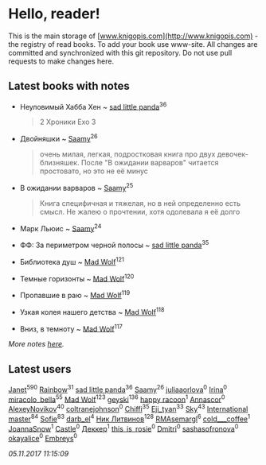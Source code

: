 # Hello, reader!
This is the main storage of [www.knigopis.com](http://www.knigopis.com) - the registry of read books.
To add your book use www-site. All changes are committed and synchronized with this git repository.
Do not use pull requests to make changes here.


## Latest books with notes
* Неуловимый Хабба Хен ~ [sad little panda](users/188/1882525281990290-facebook)<sup>36</sup>
    > 2 Хроники Ехо 3

* Двойняшки ~ [Saamy](users/115/115226508-vkontakte)<sup>26</sup>
    > очень милая, легкая, подростковая книга про двух девочек-близняшек. После "В ожидании варваров" читается простовато, но это не её минус

* В ожидании варваров ~ [Saamy](users/115/115226508-vkontakte)<sup>25</sup>
    > Книга специфичная и тяжелая, но в ней определенно есть смысл. Не жалею о прочтении, хотя одолевала я её долго

* Марк Льюис ~ [Saamy](users/115/115226508-vkontakte)<sup>24</sup>

* ФФ: За периметром черной полосы ~ [sad little panda](users/188/1882525281990290-facebook)<sup>35</sup>

* Библиотека душ ~ [Mad Wolf](users/947/94738840-vkontakte)<sup>121</sup>

* Темные горизонты ~ [Mad Wolf](users/947/94738840-vkontakte)<sup>120</sup>

* Пропавшие в раю ~ [Mad Wolf](users/947/94738840-vkontakte)<sup>119</sup>

* Узкая колея нашего детства ~ [Mad Wolf](users/947/94738840-vkontakte)<sup>118</sup>

* Вниз, в темноту ~ [Mad Wolf](users/947/94738840-vkontakte)<sup>117</sup>


_More notes [here](latest_books_with_notes.md)._


## Latest users
[Janet](users/108/108113656204404967440-google)<sup>590</sup> 
[Rainbow](users/109/109787328219839805802-google)<sup>31</sup> 
[sad little panda](users/188/1882525281990290-facebook)<sup>36</sup> 
[Saamy](users/115/115226508-vkontakte)<sup>26</sup> 
[juliaaorlova](users/159/159437508-vkontakte)<sup>0</sup> 
[Irina](users/113/113960663475359392680-google)<sup>0</sup> 
[miracolo_bella](users/180/180139283-vkontakte)<sup>55</sup> 
[Mad Wolf](users/947/94738840-vkontakte)<sup>123</sup> 
[geyski](users/221/221959664-vkontakte)<sup>136</sup> 
[happy racoon](users/111/111457946792566623164-google)<sup>1</sup> 
[Annascor](users/103/103601326114648384406-google)<sup>0</sup> 
[AlexeyNovikov](users/170/170278332-vkontakte)<sup>40</sup> 
[coltranejohnson](users/330/330150317-vkontakte)<sup>0</sup> 
[Chiffi](users/105/105831994080785626680-google)<sup>35</sup> 
[Eji_tyan](users/235/2352103981-twitter)<sup>33</sup> 
[Sky](users/118/118049897850017649660-google)<sup>43</sup> 
[International master](users/741/74140988-vkontakte)<sup>84</sup> 
[Sofie](users/485/48568611-vkontakte)<sup>83</sup> 
[darb_el](users/184/184135339-vkontakte)<sup>4</sup> 
[Ник Литвинов](users/241/241974816-vkontakte)<sup>128</sup> 
[RMAsemargl](users/117/117414656376251989959-google)<sup>6</sup> 
[cold___coffee](users/133/133246162-vkontakte)<sup>1</sup> 
[JoannaSnow](users/700/700734347037442048-twitter)<sup>1</sup> 
[Castle](users/470/4702922780965857287-mailru)<sup>0</sup> 
[Деккер](users/726/726970827489875-facebook)<sup>1</sup> 
[this_is_rosie](users/349/34950345-vkontakte)<sup>0</sup> 
[Dmitri](users/116/116430475654644004490-google)<sup>0</sup> 
[sashasofronova](users/445/445680033-vkontakte)<sup>0</sup> 
[okayalice](users/874/8746270-vkontakte)<sup>0</sup> 
[Embreys](users/435/435613843-vkontakte)<sup>0</sup> 


_05.11.2017 11:15:09_
